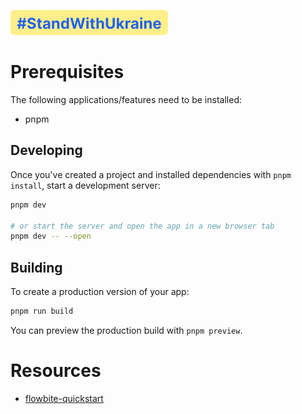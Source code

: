[![StandWithUkraine][ukraine-svg]][ukraine-readme]


# Prerequisites

The following applications/features need to be installed:

* pnpm


## Developing

Once you've created a project and installed dependencies with `pnpm install`, start a development server:

```bash
pnpm dev

# or start the server and open the app in a new browser tab
pnpm dev -- --open
```

## Building

To create a production version of your app:

```bash
pnpm run build
```

You can preview the production build with `pnpm preview`.


# Resources

* [flowbite-quickstart]


[flowbite-quickstart]: https://flowbite-svelte.com/docs/pages/quickstart


[ukraine-readme]: https://github.com/vshymanskyy/StandWithUkraine/blob/main/docs/README.md
[ukraine-svg]: https://raw.githubusercontent.com/vshymanskyy/StandWithUkraine/main/badges/StandWithUkraine.svg